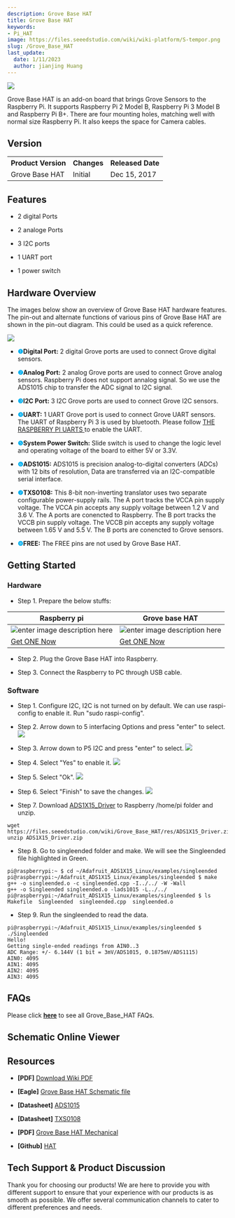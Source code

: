 ```yaml
---
description: Grove Base HAT
title: Grove Base HAT
keywords:
- Pi_HAT
image: https://files.seeedstudio.com/wiki/wiki-platform/S-tempor.png
slug: /Grove_Base_HAT
last_update:
  date: 1/11/2023
  author: jianjing Huang
---
```


![](https://files.seeedstudio.com/wiki/Grove_Base_HAT/img/Grove%20Base%20HAT.JPG)

Grove Base HAT is an add-on board that brings Grove Sensors to the Raspberry Pi. It supports Raspberry Pi 2 Model B, Raspberry Pi 3 Model B and Raspberry Pi B+. There are four mounting holes, matching well with normal size Raspberry Pi. It also keeps the space for Camera cables.

## Version

<table className="tg">
  <tbody><tr>
      <th className="tg-yw4l">Product Version</th>
      <th className="tg-yw42">Changes</th>
      <th className="tg-yw4l">Released Date</th>
    </tr>
    <tr>
      <td className="tg-4eph">Grove Base HAT</td>
      <td className="tg-4eph">Initial</td>
      <td className="tg-b7b8">Dec 15, 2017</td>
    </tr>
  </tbody></table>

## Features

* 2 digital Ports

* 2 analoge Ports
* 3 I2C ports
* 1 UART port
* 1 power switch

## Hardware Overview

The images below show an overview of Grove Base HAT hardware features. The pin-out and alternate functions of various pins of Grove Base HAT are shown in the pin-out diagram. This could be used as a quick reference.

![](https://files.seeedstudio.com/wiki/Grove_Base_HAT/img/Hardware_overview.jpg)

* **<font face size={5} font color="00b0f0">❶</font>Digital Port:**
2 digital Grove ports are used to connect Grove digital sensors.

* **<font face size={5} font color="00b0f0">❷</font>Analog Port:**
2 analog Grove ports are used to connect Grove analog sensors. Raspberry Pi does not support annalog signal. So we use the ADS1015 chip to transfer the ADC signal to I2C signal.

* **<font face size={5} font color="00b0f0">❸</font>I2C Port:**
3 I2C Grove ports are used to connect Grove I2C sensors.

* **<font face size={5} font color="00b0f0">❹</font>UART:**
1 UART Grove port is used to connect Grove UART sensors. The UART of Raspberry Pi 3 is used by bluetooth. Please follow [THE RASPBERRY PI UARTS
](https://www.raspberrypi.org/documentation/configuration/uart.md) to enable the UART.

* **<font face size={5} font color="00b0f0">❺</font>System Power Switch:**
Slide switch is used to change the logic level and operating voltage of the board to either 5V or 3.3V.

* **<font face size={5} font color="00b0f0">❻</font>ADS1015:**
 ADS1015 is precision analog-to-digital converters (ADCs) with 12 bits of resolution, Data are transferred via an I2C-compatible serial interface.

* **<font face size={5} font color="00b0f0">❼</font>TXS0108:**
This 8-bit non-inverting translator uses two separate configurable power-supply rails. The A port tracks the VCCA pin supply voltage. The VCCA pin accepts any supply voltage between 1.2 V and 3.6 V. The A ports are conencted to Raspberry. The B port tracks the VCCB pin supply voltage. The VCCB pin accepts any supply voltage between 1.65 V and 5.5 V. The B ports are conencted to Grove sensors.

* **<font face size={5} font color="00b0f0">❽</font>FREE:**
The FREE pins are not used by Grove Base HAT.

## Getting Started

### Hardware

* Step 1. Prepare the below stuffs:

| Raspberry pi | Grove base HAT |
|--------------|-------------|
|![enter image description here](https://files.seeedstudio.com/wiki/Grove_Ultrasonic_Ranger/img/rasp.jpg)|![enter image description here](https://files.seeedstudio.com/wiki/Grove_Base_HAT/img/Grove%20Base%20HAT_s.JPG)|
|[Get ONE Now](https://www.seeedstudio.com/Raspberry-Pi-3-Model-B-p-2625.html)|[Get ONE Now](https://www.seeedstudio.com/Raspberry-Pi-3-Model-B-p-2625.html)|

* Step 2. Plug the Grove Base HAT into Raspberry.

* Step 3. Connect the Raspberry to PC through USB cable.

### Software

* Step 1. Configure I2C, I2C is not turned on by default. We can use raspi-config to enable it. Run "sudo raspi-config".

* Step 2. Arrow down to 5 interfacing Options and press "enter" to select.
![](https://files.seeedstudio.com/wiki/Grove_Base_HAT/img/enable_i2C.1.png)

* Step 3. Arrow down to P5 I2C and press "enter" to select.
![](https://files.seeedstudio.com/wiki/Grove_Base_HAT/img/enable_i2C.2.png)

* Step 4. Select "Yes" to enable it.
![](https://files.seeedstudio.com/wiki/Grove_Base_HAT/img/enable_i2C.3.png)

* Step 5. Select "Ok".
![](https://files.seeedstudio.com/wiki/Grove_Base_HAT/img/enable_i2C.4.png)

* Step 6. Select "Finish" to save the changes.
![](https://files.seeedstudio.com/wiki/Grove_Base_HAT/img/enable_i2C.5.png)

* Step 7. Download [ADS1X15_Driver](https://files.seeedstudio.com/wiki/Grove_Base_HAT/res/ADS1X15_Driver.zip) to Raspberry /home/pi folder and unzip.

```
wget https://files.seeedstudio.com/wiki/Grove_Base_HAT/res/ADS1X15_Driver.zip
unzip ADS1X15_Driver.zip
```

* Step 8. Go to singleended folder and make. We will see the Singleended file highlighted in Green.

```
pi@raspberrypi:~ $ cd ~/Adafruit_ADS1X15_Linux/examples/singleended
pi@raspberrypi:~/Adafruit_ADS1X15_Linux/examples/singleended $ make
g++ -o singleended.o -c singleended.cpp -I../../ -W -Wall
g++ -o Singleended singleended.o -lads1015 -L../../
pi@raspberrypi:~/Adafruit_ADS1X15_Linux/examples/singleended $ ls
Makefile  Singleended  singleended.cpp  singleended.o

```

* Step 9. Run the singleended to read the data.

```
pi@raspberrypi:~/Adafruit_ADS1X15_Linux/examples/singleended $ ./Singleended
Hello!
Getting single-ended readings from AIN0..3
ADC Range: +/- 6.144V (1 bit = 3mV/ADS1015, 0.1875mV/ADS1115)
AIN0: 4095
AIN1: 4095
AIN2: 4095
AIN3: 4095
```

## FAQs

Please click **[here](http://support.seeedstudio.com/knowledgebase/articles/1831468-grove-base-hat-sku-tbd)** to see all Grove_Base_HAT FAQs.

## Schematic Online Viewer

<div className="altium-ecad-viewer" data-project-src="https://files.seeedstudio.com/wiki/Grove_Base_HAT/res/Raspberry%20Pi%20Grove%20Base%20HAT.zip" style={{borderRadius: '0px 0px 4px 4px', height: 500, borderStyle: 'solid', borderWidth: 1, borderColor: 'rgb(241, 241, 241)', overflow: 'hidden', maxWidth: 1280, maxHeight: 700, boxSizing: 'border-box'}}>
</div>

## Resources

* **[PDF]** [Download Wiki PDF](https://files.seeedstudio.com/wiki/Grove_Base_HAT/res/Grove_Base_HAT.pdf)

* **[Eagle]** [Grove Base HAT Schematic file](https://files.seeedstudio.com/wiki/Grove_Base_HAT/res/Raspberry%20Pi%20Grove%20Base%20HAT.zip)
* **[Datasheet]** [ADS1015](https://files.seeedstudio.com/wiki/Grove_Base_HAT/res/ads1015.pdf)
* **[Datasheet]** [TXS0108](https://files.seeedstudio.com/wiki/Grove_Base_HAT/res/txs0108e.pdf)
* **[PDF]** [Grove Base HAT Mechanical](https://files.seeedstudio.com/wiki/Grove_Base_HAT/res/hat-board-mechanical.pdf)
* **[Github]** [HAT](https://github.com/raspberrypi/hats)

## Tech Support & Product Discussion

Thank you for choosing our products! We are here to provide you with different support to ensure that your experience with our products is as smooth as possible. We offer several communication channels to cater to different preferences and needs.

<div class="button_tech_support_container">
<a href="https://forum.seeedstudio.com/" class="button_forum"></a> 
<a href="https://www.seeedstudio.com/contacts" class="button_email"></a>
</div>

<div class="button_tech_support_container">
<a href="https://discord.gg/eWkprNDMU7" class="button_discord"></a> 
<a href="https://github.com/Seeed-Studio/wiki-documents/discussions/69" class="button_discussion"></a>
</div>


